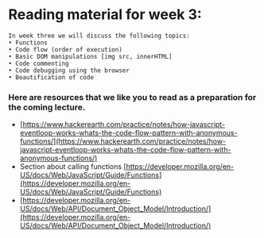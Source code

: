 # Reading material for week 3:

```
In week three we will discuss the following topics:
• Functions
• Code flow (order of execution) 
• Basic DOM manipulations [img src, innerHTML]
• Code commenting
• Code debugging using the browser
• Beautification of code
```

### Here are resources that we like you to read as a preparation for the coming lecture. 

- [https://www.hackerearth.com/practice/notes/how-javascript-eventloop-works-whats-the-code-flow-pattern-with-anonymous-functions/](https://www.hackerearth.com/practice/notes/how-javascript-eventloop-works-whats-the-code-flow-pattern-with-anonymous-functions/)
- Section about calling functions [https://developer.mozilla.org/en-US/docs/Web/JavaScript/Guide/Functions](https://developer.mozilla.org/en-US/docs/Web/JavaScript/Guide/Functions)
- [https://developer.mozilla.org/en-US/docs/Web/API/Document_Object_Model/Introduction/](https://developer.mozilla.org/en-US/docs/Web/API/Document_Object_Model/Introduction/)
